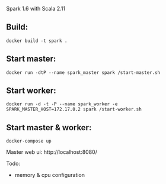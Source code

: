 Spark 1.6  with Scala 2.11

## Build:

    docker build -t spark .


## Start master:

    docker run -dtP --name spark_master spark /start-master.sh


## Start worker:

    docker run -d -t -P --name spark_worker -e SPARK_MASTER_HOST=172.17.0.2 spark /start-worker.sh


## Start master & worker:

    docker-compose up

Master web ui: http://localhost:8080/


Todo:
* memory & cpu configuration
